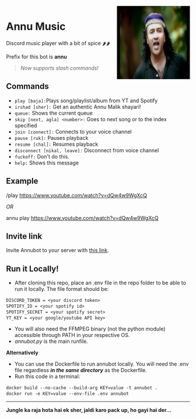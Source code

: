 <img align="right" src="images/annumalik.jpg" height="200" width="200">

# Annu Music

Discord music player with a bit of spice :hot_pepper::hot_pepper:

Prefix for this bot is **annu**

> *Now supports slash commands!*

## Commands
- `play [baja]:`Plays song/playlist/album from YT and Spotify
- `irshad [sher]:` Get an authentic Annu Malik shayari!
- `queue:` Shows the current queue
- `skip [next, agla] <number>:` Goes to next song or to the index specified
- `join [connect]:` Connects to your voice channel
- `pause [ruk]:` Pauses playback
- `resume [chal]:` Resumes playback
- `disconnect [nikal, leave]:` Disconnect from voice channel
- `fuckoff:` Don't do this.
- `help:` Shows this message

## Example
/play https://www.youtube.com/watch?v=dQw4w9WgXcQ

*OR*

annu play https://www.youtube.com/watch?v=dQw4w9WgXcQ

## Invite link
Invite Annubot to your server with [this link](https://discord.com/api/oauth2/authorize?client_id=826187328774733844&permissions=281894054160&scope=bot).

## Run it Locally!
- After cloning this repo, place an .env file in the repo folder to be able to run it locally. The file format should be:
```
DISCORD_TOKEN = <your discord token>
SPOTIFY_ID = <your spotify id>
SPOTIFY_SECRET = <your spotify secret>
YT_KEY = <your google/youtube API key>
```
- You will also need the FFMPEG binary (not the python module) accessible through PATH in your respective OS.
- *annubot.py* is the main runfile.

**Alternatively**
- You can use the Dockerfile to run annubot locally. You will need the .env file regardless ***in the same directory*** as the Dockerfile.
- Run this code in a terminal:
```
docker build --no-cache --build-arg KEY=value -t annubot .
docker run -e KEY=value --env-file .env annubot
```

---
**Jungle ka raja hota hai ek sher, jaldi karo pack up, ho gayi hai der…**
